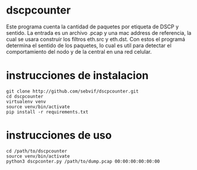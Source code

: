 # dscpcounter

Este programa cuenta la cantidad de paquetes por etiqueta de DSCP y sentido. La entrada es un archivo .pcap y una mac address de referencia, la cual se usara construir los filtros eth.src y eth.dst. Con estos el programá determina el sentido de los paquetes, lo cual es util para detectar el comportamiento del nodo y de la central en una red celular.

# instrucciones de instalacion

```
git clone http://github.com/sebvif/dscpcounter.git
cd dscpcounter
virtualenv venv
source venv/bin/activate
pip install -r requirements.txt
```

# instrucciones de uso

```
cd /path/to/dscpcounter
source venv/bin/activate
python3 dscpconter.py /path/to/dump.pcap 00:00:00:00:00:00
```

